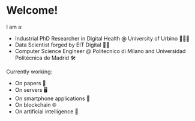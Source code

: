 # Welcome!

I am a:
- Industrial PhD Researcher in Digital Health @ University of Urbino 👨🏻‍🏫
- Data Scientist forged by EIT Digital 🧙‍♂️
- Computer Science Engineer @ Politecnico di Milano and Universidad Politécnica de Madrid 🛠️

Currently working:
- On papers 📜
- On servers 🖥️
- On smartphone applications 📲
- On blockchain :globe_with_meridians: 
- On artificial intelligence 🤖
